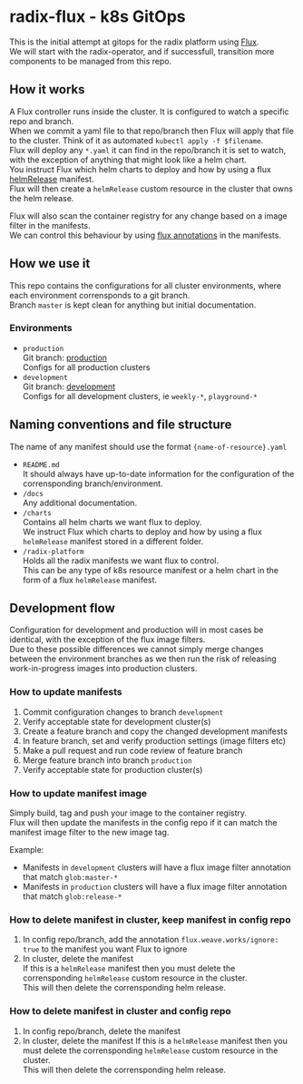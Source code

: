 # radix-flux - k8s GitOps
This is the initial attempt at gitops for the radix platform using [Flux](https://github.com/weaveworks/flux/).  
We will start with the radix-operator, and if successfull, transition more components to be managed from this repo.


## How it works

A Flux controller runs inside the cluster. It is configured to watch a specific repo and branch.  
When we commit a yaml file to that repo/branch then Flux will apply that file to the cluster. Think of it as automated `kubectl apply -f $filename`.  
Flux will deploy any `*.yaml` it can find in the repo/branch it is set to watch, with the exception of anything that might look like a helm chart.  
You instruct Flux which helm charts to deploy and how by using a flux [helmRelease](https://github.com/weaveworks/flux/blob/master/site/helm-integration.md) manifest.  
Flux will then create a `helmRelease` custom resource in the cluster that owns the helm release.

Flux will also scan the container registry for any change based on a image filter in the manifests.  
We can control this behaviour by using [flux annotations](https://github.com/weaveworks/flux/blob/master/site/helm-integration.md#using-annotations-to-control-updates-to-helmrelease-resources) in the manifests.


## How we use it

This repo contains the configurations for all cluster environments, where each environment corrensponds to a git branch.  
Branch `master` is kept clean for anything but initial documentation.  

### Environments

- `production`  
  Git branch: [production](https://github.com/equinor/radix-flux/tree/production)  
  Configs for all production clusters
- `development`  
  Git branch: [development](https://github.com/equinor/radix-flux/tree/development)  
  Configs for all development clusters, ie `weekly-*`, `playground-*`  


## Naming conventions and file structure

The name of any manifest should use the format `{name-of-resource}.yaml`

- `README.md`  
  It should always have up-to-date information for the configuration of the corrensponding branch/environment.
- `/docs`  
  Any additional documentation.
- `/charts`  
  Contains all helm charts we want flux to deploy.  
  We instruct Flux which charts to deploy and how by using a flux `helmRelease` manifest stored in a different folder.
- `/radix-platform`  
  Holds all the radix manifests we want flux to control.  
  This can be any type of k8s resource manifest or a helm chart in the form of a flux `helmRelease` manifest.  


## Development flow

Configuration for development and production will in most cases be identical, with the exception of the flux image filters.  
Due to these possible differences we cannot simply merge changes between the environment branches as we then run the risk of releasing work-in-progress images into production clusters.


### How to update manifests

1. Commit configuration changes to branch `development`
1. Verify acceptable state for development cluster(s)
1. Create a feature branch and copy the changed development manifests
1. In feature branch, set and verify production settings (image filters etc)
1. Make a pull request and run code review of feature branch
1. Merge feature branch into branch `production`
1. Verify acceptable state for production cluster(s)


### How to update manifest image

Simply build, tag and push your image to the container registry.  
Flux will then update the manifests in the config repo if it can match the manifest image filter to the new image tag.

Example:  
- Manifests in `development` clusters will have a flux image filter annotation that match `glob:master-*`
- Manifests in `production` clusters will have a flux image filter annotation that match `glob:release-*`  


### How to delete manifest in cluster, keep manifest in config repo

1. In config repo/branch, add the annotation `flux.weave.works/ignore: true` to the manifest you want Flux to ignore
1. In cluster, delete the manifest  
   If this is a `helmRelease` manifest then you must delete the corrensponding `helmRelease` custom resource in the cluster.  
   This will then delete the corrensponding helm release.


### How to delete manifest in cluster and config repo

1. In config repo/branch, delete the manifest
1. In cluster, delete the manifest
   If this is a `helmRelease` manifest then you must delete the corrensponding `helmRelease` custom resource in the cluster.  
   This will then delete the corrensponding helm release.
  